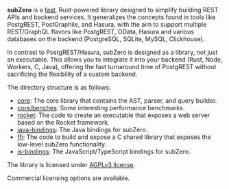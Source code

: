 **subZero** is a [fast](core/benches/), Rust-powered library designed to simplify building REST APIs and backend services. It generalizes the concepts found in tools like PostgREST, PostGraphile, and Hasura, with the aim to support multiple REST/GraphQL flavors like PostgREST, OData, Hasura and various databases on the backend (PostgreSQL, SQLite, MySQL, Clickhouse).

In contrast to PostgREST/Hasura, subZero is designed as a library, not just an executable. This allows you to integrate it into your backend (Rust, Node, Workers, C, Java), offering the fast turnaround time of PostgREST without sacrificing the flexibility of a custom backend.

The directory structure is as follows:

- [core](core/README.md): The core library that contains the AST, parser, and query builder.
- [core/benches](core/benches/): Some interesting performance benchmarks.
- [rocket](rocket/README.md): The code to create an executable that exposes a web server based on the Rocket framework.
- [java-bindings](java-bindings/README.md): The Java bindings for subZero.
- [ffi](ffi/README.md): The code to build and expose a C shared library that exposes the low-level subZero functionality.
- [js-bindings](js-bindings/README.md): The JavaScript/TypeScript bindings for subZero.



The library is licensed under [AGPLv3 license](http://www.gnu.org/licenses/agpl-3.0.html).

Commercial licensing options are available.